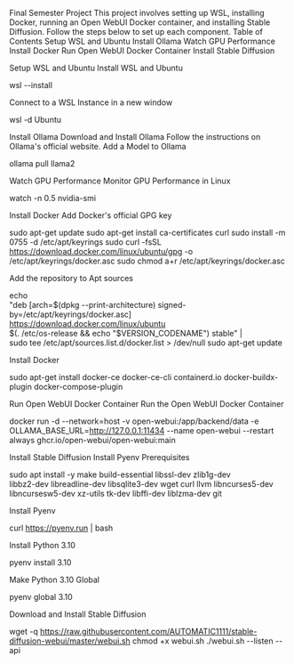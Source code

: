 Final Semester Project
This project involves setting up WSL, installing Docker, running an Open WebUI Docker container, and installing Stable Diffusion. Follow the steps below to set up each component.
Table of Contents
Setup WSL and Ubuntu
Install Ollama
Watch GPU Performance
Install Docker
Run Open WebUI Docker Container
Install Stable Diffusion

Setup WSL and Ubuntu
Install WSL and Ubuntu

wsl --install


Connect to a WSL Instance in a new window

wsl -d Ubuntu


Install Ollama
Download and Install Ollama
Follow the instructions on Ollama's official website.
Add a Model to Ollama

ollama pull llama2


Watch GPU Performance
Monitor GPU Performance in Linux

watch -n 0.5 nvidia-smi


Install Docker
Add Docker's official GPG key

sudo apt-get update
sudo apt-get install ca-certificates curl
sudo install -m 0755 -d /etc/apt/keyrings
sudo curl -fsSL https://download.docker.com/linux/ubuntu/gpg -o /etc/apt/keyrings/docker.asc
sudo chmod a+r /etc/apt/keyrings/docker.asc


Add the repository to Apt sources

echo \
"deb [arch=$(dpkg --print-architecture) signed-by=/etc/apt/keyrings/docker.asc] https://download.docker.com/linux/ubuntu \
$(. /etc/os-release && echo "$VERSION_CODENAME") stable" | \
sudo tee /etc/apt/sources.list.d/docker.list > /dev/null
sudo apt-get update


Install Docker

sudo apt-get install docker-ce docker-ce-cli containerd.io docker-buildx-plugin docker-compose-plugin


Run Open WebUI Docker Container
Run the Open WebUI Docker Container

docker run -d --network=host -v open-webui:/app/backend/data -e OLLAMA_BASE_URL=http://127.0.0.1:11434 --name open-webui --restart always ghcr.io/open-webui/open-webui:main


Install Stable Diffusion
Install Pyenv Prerequisites

sudo apt install -y make build-essential libssl-dev zlib1g-dev \
libbz2-dev libreadline-dev libsqlite3-dev wget curl llvm libncurses5-dev \
libncursesw5-dev xz-utils tk-dev libffi-dev liblzma-dev git


Install Pyenv

curl https://pyenv.run | bash


Install Python 3.10

pyenv install 3.10


Make Python 3.10 Global

pyenv global 3.10


Download and Install Stable Diffusion

wget -q https://raw.githubusercontent.com/AUTOMATIC1111/stable-diffusion-webui/master/webui.sh
chmod +x webui.sh
./webui.sh --listen --api

